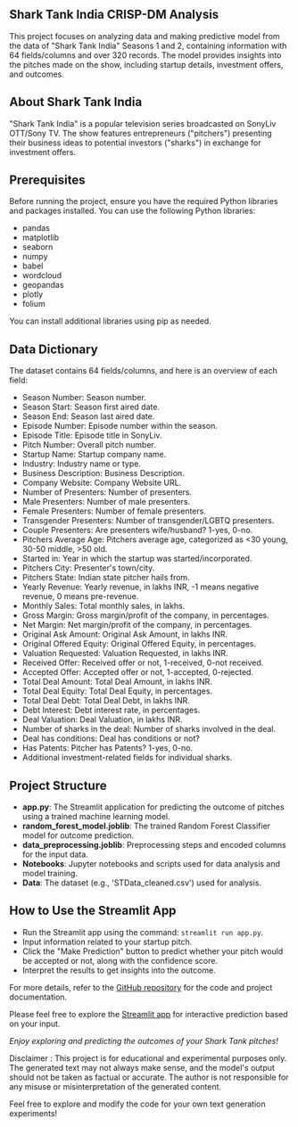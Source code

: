 ## Shark Tank India CRISP-DM Analysis

This project focuses on analyzing data and making predictive model from the data of "Shark Tank India" Seasons 1 and 2, containing information with 64 fields/columns and over 320 records. The model provides insights into the pitches made on the show, including startup details, investment offers, and outcomes.

## About Shark Tank India

"Shark Tank India" is a popular television series broadcasted on SonyLiv OTT/Sony TV. The show features entrepreneurs ("pitchers") presenting their business ideas to potential investors ("sharks") in exchange for investment offers.

## Prerequisites

Before running the project, ensure you have the required Python libraries and packages installed. You can use the following Python libraries:

- pandas
- matplotlib
- seaborn
- numpy
- babel
- wordcloud
- geopandas
- plotly
- folium

You can install additional libraries using pip as needed.

## Data Dictionary

The dataset contains 64 fields/columns, and here is an overview of each field:

- Season Number: Season number.
- Season Start: Season first aired date.
- Season End: Season last aired date.
- Episode Number: Episode number within the season.
- Episode Title: Episode title in SonyLiv.
- Pitch Number: Overall pitch number.
- Startup Name: Startup company name.
- Industry: Industry name or type.
- Business Description: Business Description.
- Company Website: Company Website URL.
- Number of Presenters: Number of presenters.
- Male Presenters: Number of male presenters.
- Female Presenters: Number of female presenters.
- Transgender Presenters: Number of transgender/LGBTQ presenters.
- Couple Presenters: Are presenters wife/husband? 1-yes, 0-no.
- Pitchers Average Age: Pitchers average age, categorized as <30 young, 30-50 middle, >50 old.
- Started in: Year in which the startup was started/incorporated.
- Pitchers City: Presenter's town/city.
- Pitchers State: Indian state pitcher hails from.
- Yearly Revenue: Yearly revenue, in lakhs INR, -1 means negative revenue, 0 means pre-revenue.
- Monthly Sales: Total monthly sales, in lakhs.
- Gross Margin: Gross margin/profit of the company, in percentages.
- Net Margin: Net margin/profit of the company, in percentages.
- Original Ask Amount: Original Ask Amount, in lakhs INR.
- Original Offered Equity: Original Offered Equity, in percentages.
- Valuation Requested: Valuation Requested, in lakhs INR.
- Received Offer: Received offer or not, 1-received, 0-not received.
- Accepted Offer: Accepted offer or not, 1-accepted, 0-rejected.
- Total Deal Amount: Total Deal Amount, in lakhs INR.
- Total Deal Equity: Total Deal Equity, in percentages.
- Total Deal Debt: Total Deal Debt, in lakhs INR.
- Debt Interest: Debt interest rate, in percentages.
- Deal Valuation: Deal Valuation, in lakhs INR.
- Number of sharks in the deal: Number of sharks involved in the deal.
- Deal has conditions: Deal has conditions or not?
- Has Patents: Pitcher has Patents? 1-yes, 0-no.
- Additional investment-related fields for individual sharks.

## Project Structure

- **app.py**: The Streamlit application for predicting the outcome of pitches using a trained machine learning model.
- **random_forest_model.joblib**: The trained Random Forest Classifier model for outcome prediction.
- **data_preprocessing.joblib**: Preprocessing steps and encoded columns for the input data.
- **Notebooks**: Jupyter notebooks and scripts used for data analysis and model training.
- **Data**: The dataset (e.g., 'STData_cleaned.csv') used for analysis.

## How to Use the Streamlit App

- Run the Streamlit app using the command: `streamlit run app.py`.
- Input information related to your startup pitch.
- Click the "Make Prediction" button to predict whether your pitch would be accepted or not, along with the confidence score.
- Interpret the results to get insights into the outcome.

For more details, refer to the [GitHub repository](https://github.com/Pranav-V-27/CRISP-DM) for the code and project documentation.

Please feel free to explore the [Streamlit app](https://crisp-dm-final.streamlit.app/) for interactive prediction based on your input.



*Enjoy exploring and predicting the outcomes of your Shark Tank pitches!*

Disclaimer : This project is for educational and experimental purposes only. The generated text may not always make sense, and the model's output should not be taken as factual or accurate. The author is not responsible for any misuse or misinterpretation of the generated content.

Feel free to explore and modify the code for your own text generation experiments!
